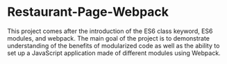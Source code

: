 # Restaurant-Page-Webpack
This project comes after the introduction of the ES6 class keyword, ES6 modules, and webpack. The main goal of the project is to demonstrate understanding of the benefits of modularized code as well as the ability to set up a JavaScript application made of different modules using Webpack.
